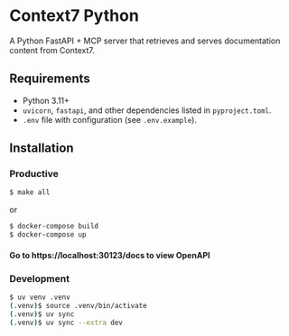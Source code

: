 # Context7 Python

A Python FastAPI + MCP server that retrieves and serves documentation content from Context7.

## Requirements
- Python 3.11+
- `uvicorn`, `fastapi`, and other dependencies listed in `pyproject.toml`.
- `.env` file with configuration (see `.env.example`).

## Installation
### Productive
```bash
$ make all
```
or
```bash
$ docker-compose build
$ docker-compose up
```
#### Go to https://localhost:30123/docs to view OpenAPI
### Development
```bash
$ uv venv .venv
(.venv)$ source .venv/bin/activate
(.venv)$ uv sync
(.venv)$ uv sync --extra dev